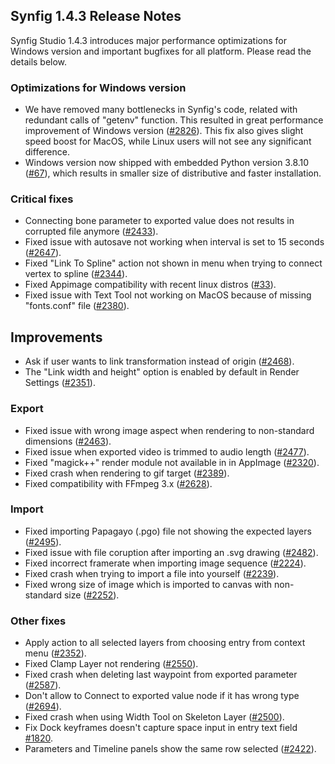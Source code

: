 ## Synfig 1.4.3 Release Notes

Synfig Studio 1.4.3 introduces major performance optimizations for Windows version and important bugfixes for all platform. Please read the details below.

### Optimizations for Windows version
- We have removed many bottlenecks in Synfig's code, related with redundant calls of "getenv" function. This resulted in great performance improvement of Windows version ([#2826](https://github.com/synfig/synfig/issues/2826)). This fix also gives slight speed boost for MacOS, while Linux users will not see any significant difference.
- Windows version now shipped with embedded Python version 3.8.10 ([#67](https://github.com/morevnaproject/morevna-builds/pull/67)), which results in smaller size of distributive and faster installation.

### Critical fixes
- Connecting bone parameter to exported value does not results in corrupted file anymore ([#2433](https://github.com/synfig/synfig/issues/2433)).
- Fixed issue with autosave not working when interval is set to 15 seconds ([#2647](https://github.com/synfig/synfig/issues/2647)).
- Fixed "Link To Spline" action not shown in menu when trying to connect vertex to spline ([#2344](https://github.com/synfig/synfig/issues/2344)).
- Fixed Appimage compatibility with recent linux distros ([#33](https://github.com/morevnaproject/morevna-builds/pull/33)).
- Fixed issue with Text Tool not working on MacOS because of missing "fonts.conf" file ([#2380](https://github.com/synfig/synfig/issues/2380)).

## Improvements
- Ask if user wants to link transformation instead of origin ([#2468](https://github.com/synfig/synfig/issues/2468)).
- The "Link width and height" option is enabled by default in Render Settings ([#2351](https://github.com/synfig/synfig/issues/2351)).

### Export
- Fixed issue with wrong image aspect when rendering to non-standard dimensions ([#2463](https://github.com/synfig/synfig/issues/2463)).
- Fixed issue when exported video is trimmed to audio length ([#2477](https://github.com/synfig/synfig/issues/2477)).
- Fixed "magick++" render module not available in in AppImage ([#2320](https://github.com/synfig/synfig/issues/2320)).
- Fixed crash when rendering to gif target ([#2389](https://github.com/synfig/synfig/issues/2389)).
- Fixed compatibility with FFmpeg 3.x ([#2628](https://github.com/synfig/synfig/issues/2628)).

### Import
- Fixed importing Papagayo (.pgo) file not showing the expected layers ([#2495](https://github.com/synfig/synfig/issues/2495)).
- Fixed issue with file coruption after importing an .svg drawing ([#2482](https://github.com/synfig/synfig/issues/2482)).
- Fixed incorrect framerate when importing image sequence ([#2224](https://github.com/synfig/synfig/issues/2224)).
- Fixed crash when trying to import a file into yourself ([#2239](https://github.com/synfig/synfig/issues/2239)).
- Fixed wrong size of image which is imported to canvas with non-standard size ([#2252](https://github.com/synfig/synfig/issues/2252)).

### Other fixes
- Apply action to all selected layers from choosing entry from context menu ([#2352](https://github.com/synfig/synfig/issues/2352)).
- Fixed Clamp Layer not rendering ([#2550](https://github.com/synfig/synfig/issues/2550)).
- Fixed crash when deleting last waypoint from exported parameter ([#2587](https://github.com/synfig/synfig/issues/2587)).
- Don't allow to Connect to exported value node if it has wrong type ([#2694](https://github.com/synfig/synfig/issues/2694)).
- Fixed crash when using Width Tool on Skeleton Layer ([#2500](https://github.com/synfig/synfig/issues/2500)).
- Fix Dock keyframes doesn't capture space input in entry text field [#1820](https://github.com/synfig/synfig/issues/1820).
- Parameters and Timeline panels show the same row selected ([#2422](https://github.com/synfig/synfig/issues/2422)).

